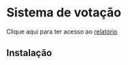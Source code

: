 # Sistema de votação

Clique aqui para ter acesso ao [relatório](https://docs.google.com/document/d/1ZoE9wyR2sP14VG4WYs8lIVHiyHydktp9aFcKIon1q-U/edit?usp=sharing)

## Instalação
